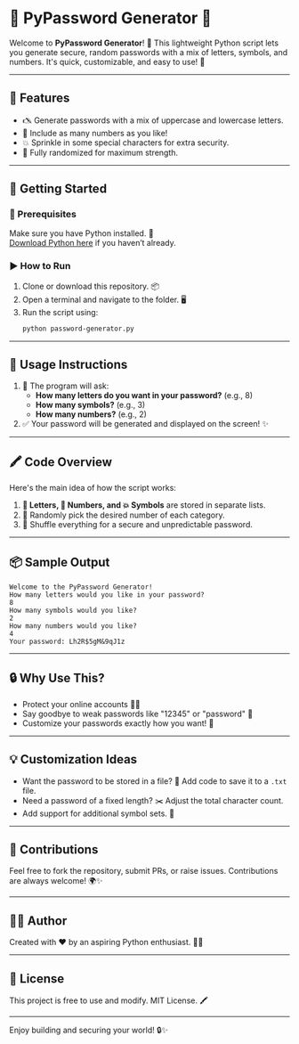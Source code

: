 # 🔐 PyPassword Generator 🔧

Welcome to **PyPassword Generator**! 🎉 This lightweight Python script lets you generate secure, random passwords with a mix of letters, symbols, and numbers. It's quick, customizable, and easy to use! 🚀

---

## 🌟 Features
- 🖎 Generate passwords with a mix of uppercase and lowercase letters.
- 🔣 Include as many numbers as you like!
- 💥 Sprinkle in some special characters for extra security.
- 🎲 Fully randomized for maximum strength.

---

## 🚀 Getting Started
### 📅 Prerequisites
Make sure you have Python installed. 🐍  
[Download Python here](https://www.python.org/downloads/) if you haven’t already.

### ▶️ How to Run
1. Clone or download this repository. 📦  
2. Open a terminal and navigate to the folder. 🖥️  
3. Run the script using:
   ```bash
   python password-generator.py
   ```

---

## 🔧 Usage Instructions
1. 🎤 The program will ask:
   - **How many letters do you want in your password?** (e.g., 8)  
   - **How many symbols?** (e.g., 3)  
   - **How many numbers?** (e.g., 2)  
2. ✅ Your password will be generated and displayed on the screen! ✨

---

## 🖍️ Code Overview
Here's the main idea of how the script works:
1. **📓 Letters, 🔣 Numbers, and 💥 Symbols** are stored in separate lists.
2. 🔀 Randomly pick the desired number of each category.
3. 🔀 Shuffle everything for a secure and unpredictable password.

---

## 📦 Sample Output
```plaintext
Welcome to the PyPassword Generator!
How many letters would you like in your password?
8
How many symbols would you like?
2
How many numbers would you like?
4
Your password: Lh2R$5gM&9qJ1z
```

---

## 🔒 Why Use This?
- Protect your online accounts 🕵️‍♂️
- Say goodbye to weak passwords like "12345" or "password" 🥴  
- Customize your passwords exactly how you want! 🎯  

---

## 💡 Customization Ideas
- Want the password to be stored in a file? 📂 Add code to save it to a `.txt` file.  
- Need a password of a fixed length? ✂️ Adjust the total character count.  
- Add support for additional symbol sets. 🧪

---

## 🤝 Contributions
Feel free to fork the repository, submit PRs, or raise issues. Contributions are always welcome! 🌍✨

---

## 👨‍💻 Author
Created with ❤️ by an aspiring Python enthusiast. 🐍✨

---

## 📜 License
This project is free to use and modify. MIT License. 🖍️

---

Enjoy building and securing your world! 🔒✨

